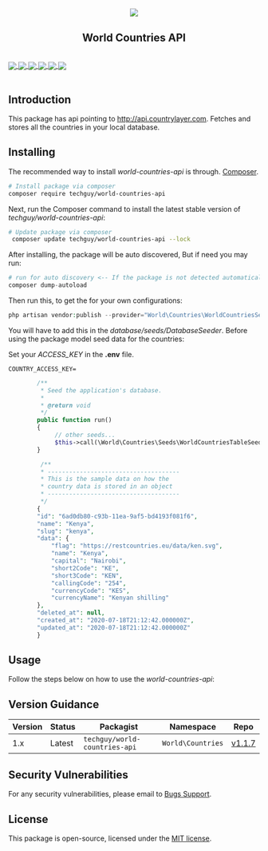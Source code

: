 # <p align="center"><a href="#" target="_blank"><img src="https://knowledge.wharton.upenn.edu/wp-content/uploads/2019/01/country-flags-rankings.jpg"></a></p>

<p align="center">
   <h2 align="center"><b>World Countries API</b></h2><br>
   <a align="center" href="https://github.com/dev-techguy/world-countries/issues">
   <img align="center" src="https://img.shields.io/github/issues/dev-techguy/world-countries.svg">
   </a>
   <a align="center" href="https://github.com/dev-techguy/world-countries/network/members">
   <img align="center" src="https://img.shields.io/github/forks/dev-techguy/world-countries">
   </a>
   <a align="center" href="https://github.com/dev-techguy/world-countries/stargazers">
   <img align="center" src="https://img.shields.io/github/stars/dev-techguy/world-countries">
   </a>
   <a align="center" href="https://github.com/dev-techguy/world-countries/blob/master/LICENSE">
   <img align="center" src="https://img.shields.io/github/license/dev-techguy/world-countries.svg">
   </a>
   <a align="center" href="https://packagist.org/packages/techguy/world-countries-api">
   <img align="center" src="https://poser.pugx.org/techguy/world-countries-api/v">
   </a>
   <a align="center" href="https://packagist.org/packages/techguy/world-countries-api">
   <img align="center" src="https://poser.pugx.org/techguy/world-countries-api/downloads">
   </a>
   <br><br>
</p>

## Introduction
This package has api pointing to http://api.countrylayer.com. Fetches and stores all the countries in your local database.

## Installing
The recommended way to install *world-countries-api* is through.
[Composer](http://getcomposer.org).

```bash
# Install package via composer
composer require techguy/world-countries-api
```

Next, run the Composer command to install the latest stable version of *techguy/world-countries-api*:

```bash
# Update package via composer
 composer update techguy/world-countries-api --lock
```

After installing, the package will be auto discovered, But if need you may run:

```php
# run for auto discovery <-- If the package is not detected automatically -->
composer dump-autoload
```

Then run this, to get the for your own configurations:

```php
php artisan vendor:publish --provider="World\Countries\WorldCountriesServiceProvider"
```

You will have to add this in the *database/seeds/DatabaseSeeder*. Before using the package model seed data for the countries:

Set your *ACCESS_KEY* in the **.env** file.
```dotenv
COUNTRY_ACCESS_KEY=
```

```php
        /**
         * Seed the application's database.
         *
         * @return void
         */
        public function run()
        {
             // other seeds...
             $this->call(\World\Countries\Seeds\WorldCountriesTableSeeder::class);
        }

         /**
         * -------------------------------------
         * This is the sample data on how the
         * country data is stored in an object
         * -------------------------------------
         */
        {
        "id": "6ad0db80-c93b-11ea-9af5-bd4193f081f6",
        "name": "Kenya",
        "slug": "kenya",
        "data": {
            "flag": "https://restcountries.eu/data/ken.svg",
            "name": "Kenya",
            "capital": "Nairobi",
            "short2Code": "KE",
            "short3Code": "KEN",
            "callingCode": "254",
            "currencyCode": "KES",
            "currencyName": "Kenyan shilling"
        },
        "deleted_at": null,
        "created_at": "2020-07-18T21:12:42.000000Z",
        "updated_at": "2020-07-18T21:12:42.000000Z"
        }
```

## Usage
Follow the steps below on how to use the *world-countries-api*:

## Version Guidance

| Version | Status     | Packagist           | Namespace    | Repo                |
|---------|------------|---------------------|--------------|---------------------|
| 1.x     | Latest     | `techguy/world-countries-api` | `World\Countries` | [v1.1.7](https://github.com/dev-techguy/world-countries/releases/tag/v1.1.7)|

[world-countries-api-repo]: https://github.com/dev-techguy/world-countries.git

## Security Vulnerabilities
 For any security vulnerabilities, please email to [Bugs Support](mailto:bugs@shiftech.co.ke).
 
## License
 This package is open-source, licensed under the [MIT license](https://opensource.org/licenses/MIT).
